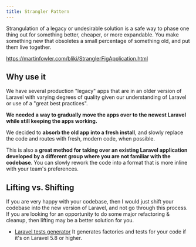 ```yaml
---
title: Strangler Pattern
---
```


Strangulation of a legacy or undesirable solution is a safe way
to phase one thing out for something better, cheaper, or more
expandable. You make something new that obsoletes a small
percentage of something old, and put them live together.

https://martinfowler.com/bliki/StranglerFigApplication.html

## Why use it

We have several production "legacy" apps that are in an older version of Laravel with varying degrees of quality given our understanding of Laravel or use of a "great best practices".

**We needed a way to gradually move the apps over to the newest Laravel while still keeping the apps working.**

We decided to **absorb the old app into a fresh install**, and slowly replace the code and routes with fresh, modern code, when possible.

This is also a **great method for taking over an existing Laravel application developed by a different group where you are not familiar with the codebase**. You can slowly rework the code into a format that is more inline with your team's preferences.

## Lifting vs. Shifting

If you are very happy with your codebase, then I would just shift your codebase into the new version of Laravel, and not go through this process. If you are looking for an opportunity to do some major refactoring &amp; cleanup, then lifting may be a better solution for you.

- [Laravel tests generator](https://laravelshift.com/laravel-test-generator)
It generates factories and tests for your code if it's on Laravel 5.8 or higher.
